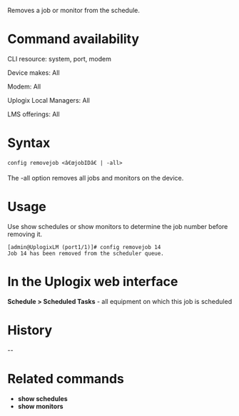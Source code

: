 <!-- 5.4 -->

Removes a job or monitor from the schedule.

# Command availability 

CLI resource: system, port, modem

Device makes: All

Modem: All

Uplogix Local Managers: All

LMS offerings: All

# Syntax 

```
config removejob <â€œjobIDâ€ | -all>
```

The -all option removes all jobs and monitors on the device.

# Usage 

Use show schedules or show monitors to determine the job number before removing it.

```
[admin@UplogixLM (port1/1)]# config removejob 14
Job 14 has been removed from the scheduler queue.
```

# In the Uplogix web interface

**Schedule > Scheduled Tasks** - all equipment on which this job is scheduled

# History 

--

# Related commands 

- **show schedules**
- **show monitors**
